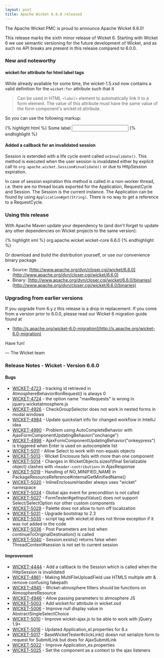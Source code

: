 ```yaml
---
layout: post
title: Apache Wicket 6.6.0 released
---
```


The Apache Wicket PMC is proud to announce Apache Wicket 6.6.0!

This release marks the sixth minor release of Wicket 6. Starting
with Wicket 6 we use semantic versioning for the future development of
Wicket, and as such no API breaks are present in this release compared
to 6.0.0.

### New and noteworthy

#### wicket:for attribute for html label tags

While already available for some time, the wicket-1.5.xsd now contains
a valid definition for the `wicket:for` attribute such that it 

> Can be used in HTML `<label>` element to automatically link it
> to a form element. The value of this attribute must have the same value of
> the form component's wicket:id attribute.

So you can use the following markup:

{% highlight html %}
<label wicket:for="someinput">Some label</label>
<input wicket:id="someinput" type="text">
{% endhighlight %}

#### Added a callback for an invalidated session

Session is extended with a life cycle event called `onInvalidate()`.
This method is executed when the user session is invalidated either
by explicit call to `org.apache.wicket.Session#invalidate()` or due
to HttpSession expiration.

In case of session expiration this method is called in a non-worker
thread, i.e. there are no thread locals exported for the Application,
RequestCycle and Session. The Session is the current instance. The
Application can be found by using `Application#get(String)`. There is
no way to get a reference to a RequestCycle.

### Using this release

With Apache Maven update your dependency to (and don't forget to
update any other dependencies on Wicket projects to the same version):

{% highlight xml %}
<dependency>
    <groupId>org.apache.wicket</groupId>
    <artifactId>wicket-core</artifactId>
    <version>6.6.0</version>
</dependency>
{% endhighlight %}

Or download and build the distribution yourself, or use our
convenience binary package

 * Source: [http://www.apache.org/dyn/closer.cgi/wicket/6.6.0](http://www.apache.org/dyn/closer.cgi/wicket/6.6.0)
 * Binary: [http://www.apache.org/dyn/closer.cgi/wicket/6.6.0/binaries](http://www.apache.org/dyn/closer.cgi/wicket/6.6.0/binaries)

### Upgrading from earlier versions

If you upgrade from 6.y.z this release is a drop in replacement. If
you come from a version prior to 6.0.0, please read our Wicket 6
migration guide found at

 * [http://s.apache.org/wicket-6.0-migration](http://s.apache.org/wicket-6.0-migration)

Have fun!

— The Wicket team

### Release Notes - Wicket - Version 6.6.0

#### Bugs

 * [WICKET-4723](https://issues.apache.org/jira/browse/WICKET-4723) - tracking id retrieved in AtmosphereBehavior#onRequest() is always 0
 * [WICKET-4724](https://issues.apache.org/jira/browse/WICKET-4724) - the option name "maxRequests" is wrong in jquery.wicketatmosphere.js
 * [WICKET-4926](https://issues.apache.org/jira/browse/WICKET-4926) - CheckGroupSelector does not work in nested forms in modal windows
 * [WICKET-4984](https://issues.apache.org/jira/browse/WICKET-4984) - Update quickstart info for changed workflow in IntelliJ idea
 * [WICKET-4990](https://issues.apache.org/jira/browse/WICKET-4990) - Problem using AutoCompleteBehavior with AjaxFormComponentUpdatingBehavior("onchange")
 * [WICKET-4998](https://issues.apache.org/jira/browse/WICKET-4998) - AjaxFormComponentUpdatingBehavior("onkeypress") is triggered when Enter is used on autocomplete list
 * [WICKET-5011](https://issues.apache.org/jira/browse/WICKET-5011) - Allow Select to work with non-equals objects
 * [WICKET-5013](https://issues.apache.org/jira/browse/WICKET-5013) - Wicket Enclosure fails with more than one component
 * [WICKET-5014](https://issues.apache.org/jira/browse/WICKET-5014) - Changes in WicketObjects.sizeof(final Serializable object) clashes with `<header-contribution>` in AjaxResponse
 * [WICKET-5019](https://issues.apache.org/jira/browse/WICKET-5019) - Handling of NO_MINIFIED_NAME in PackageResourceReference#internalGetMinifiedName()   
 * [WICKET-5020](https://issues.apache.org/jira/browse/WICKET-5020) - InlineEnclosureHandler always uses "wicket" namespace
 * [WICKET-5024](https://issues.apache.org/jira/browse/WICKET-5024) - Global ajax event for precondition is not called
 * [WICKET-5027](https://issues.apache.org/jira/browse/WICKET-5027) - FormTester#getInputValue() does not support Select/SelectOption nor other custom components
 * [WICKET-5029](https://issues.apache.org/jira/browse/WICKET-5029) - Palette does not allow to turn off localization
 * [WICKET-5031](https://issues.apache.org/jira/browse/WICKET-5031) - Upgrade bootstrap to 2.3
 * [WICKET-5035](https://issues.apache.org/jira/browse/WICKET-5035) - script tag with wicket:id does not throw exception if it was not added in the code
 * [WICKET-5036](https://issues.apache.org/jira/browse/WICKET-5036) - Post Parameters are lost when continueToOriginalDestination() is called
 * [WICKET-5040](https://issues.apache.org/jira/browse/WICKET-5040) - Session.exists() returns false when ThreadContext#session is not set to current session

#### Improvement

 * [WICKET-4444](https://issues.apache.org/jira/browse/WICKET-4444) - Add a callback to the Session which is called when the HttpSession is invalidated
 * [WICKET-4861](https://issues.apache.org/jira/browse/WICKET-4861) - Making MultiFileUploadField use HTML5 multiple attr & remove confusing fakepath
 * [WICKET-4945](https://issues.apache.org/jira/browse/WICKET-4945) - Wicket-atmosphere filters should be functions on AtmosphereResource
 * [WICKET-4946](https://issues.apache.org/jira/browse/WICKET-4946) - Allow passing parameters to atmosphere JS
 * [WICKET-5003](https://issues.apache.org/jira/browse/WICKET-5003) - Add wicket:for attribute in wicket.xsd
 * [WICKET-5006](https://issues.apache.org/jira/browse/WICKET-5006) - Improve null display value in AbstractSingleSelectChoice
 * [WICKET-5010](https://issues.apache.org/jira/browse/WICKET-5010) - Improve wicket-ajax.js to be able to work with jQuery 1.9+
 * [WICKET-5016](https://issues.apache.org/jira/browse/WICKET-5016) - Updated Application_el.properties for 6.x
 * [WICKET-5017](https://issues.apache.org/jira/browse/WICKET-5017) - BaseWicketTester#clickLink() doesn not serialize form to request for SubmitLink but does for AjaxSubmitLink
 * [WICKET-5022](https://issues.apache.org/jira/browse/WICKET-5022) - Improve Application_es.properties
 * [WICKET-5025](https://issues.apache.org/jira/browse/WICKET-5025) - Set the component as a context to the ajax listeners
